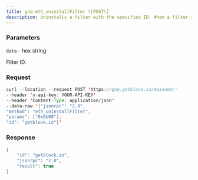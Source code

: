 ```yaml
---
title: gno:eth_uninstallFilter \[POST\]
description: Uninstalls a filter with the specified ID. When a filter is no longerrequired, call this method.Filters time out when not requested by eth_getFilterChanges oreth_getFilterLogs for 10 minutes.
---
```


### Parameters


`data` - hex string

Filter ID.

### Request

``` java
curl --location --request POST 'https://gno.getblock.io/mainnet/' 
--header 'x-api-key: YOUR-API-KEY' 
--header 'Content-Type: application/json' 
--data-raw '{"jsonrpc": "2.0",
"method": "eth_uninstallFilter",
"params": ["0x6b08"],
"id": "getblock.io"}'
```

###  Response

``` java
{
    "id": "getblock.io",
    "jsonrpc": "2.0",
    "result": true
}
```

